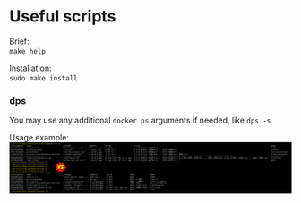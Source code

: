 # Useful scripts

Brief:  
`make help`

Installation:  
`sudo make install`

### dps

You may use any additional `docker ps` arguments if needed, like `dps -s`

Usage example:  
![alt text](img/dps.png?raw=true)
